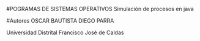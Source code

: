 #POGRAMAS DE SISTEMAS OPERATIVOS
Simulación de procesos en java

#Autores
OSCAR BAUTISTA 
DIEGO PARRA

Universidad Distrital Francisco José de Caldas
